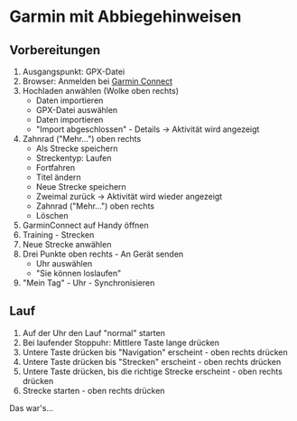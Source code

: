 Garmin mit Abbiegehinweisen
===========================

Vorbereitungen
--------------

1. Ausgangspunkt: GPX-Datei
2. Browser: Anmelden bei [Garmin Connect](https://connect.garmin.com/modern/)
3. Hochladen anwählen (Wolke oben rechts)
    * Daten importieren
    * GPX-Datei auswählen
    * Daten importieren
    * "Import abgeschlossen" - Details -> Aktivität wird angezeigt
4. Zahnrad ("Mehr...") oben rechts
    * Als Strecke speichern
    * Streckentyp: Laufen
    * Fortfahren
    * Titel ändern
    * Neue Strecke speichern
    * Zweimal zurück -> Aktivität wird wieder angezeigt
    * Zahnrad ("Mehr...") oben rechts
    * Löschen
5. GarminConnect auf Handy öffnen
6. Training - Strecken
7. Neue Strecke anwählen
8. Drei Punkte oben rechts - An Gerät senden
    * Uhr auswählen
    * "Sie können loslaufen"
9. "Mein Tag" - Uhr - Synchronisieren

Lauf
----

1. Auf der Uhr den Lauf "normal" starten
2. Bei laufender Stoppuhr: Mittlere Taste lange drücken
3. Untere Taste drücken bis "Navigation" erscheint - oben rechts drücken
4. Untere Taste drücken bis "Strecken" erscheint - oben rechts drücken
5. Untere Taste drücken, bis die richtige Strecke erscheint - oben rechts drücken
6. Strecke starten - oben rechts drücken

Das war's...

